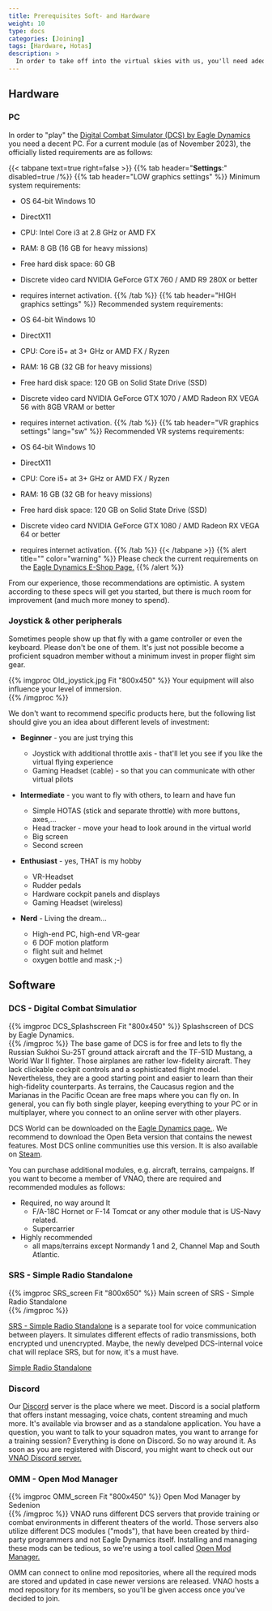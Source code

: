 ```yaml
---
title: Prerequisites Soft- and Hardware
weight: 10
type: docs
categories: [Joining]
tags: [Hardware, Hotas]
description: >
  In order to take off into the virtual skies with us, you'll need adequate PC hardware and install some software packages. Here we tell you what you'll need.
---
```



## Hardware

### PC

In order to "play" the [Digital Combat Simulator (DCS) by Eagle Dynamics](https://www.digitalcombatsimulator.com/en/) you need a decent PC. For a current module (as of November 2023), the officially listed requirements are as follows:

{{< tabpane text=true right=false >}}
  {{% tab header="**Settings**:" disabled=true /%}}
  {{% tab header="LOW graphics settings" %}}
Minimum system requirements:
  
 * OS 64-bit Windows 10
 * DirectX11
 * CPU: Intel Core i3 at 2.8 GHz or AMD FX
 * RAM: 8 GB (16 GB for heavy missions)
 * Free hard disk space: 60 GB
 * Discrete video card NVIDIA GeForce GTX 760 / AMD R9 280X or better
 * requires internet activation.
  {{% /tab %}}
  {{% tab header="HIGH graphics settings" %}}
Recommended system requirements:
  
 * OS 64-bit Windows 10
 * DirectX11
 * CPU: Core i5+ at 3+ GHz or AMD FX / Ryzen
 * RAM: 16 GB (32 GB for heavy missions)
 * Free hard disk space: 120 GB on Solid State Drive (SSD)
 * Discrete video card NVIDIA GeForce GTX 1070 / AMD Radeon RX VEGA 56 with 8GB VRAM or better
 * requires internet activation.
  {{% /tab %}}
  {{% tab header="VR graphics settings" lang="sw" %}}
Recommended VR systems requirements:
 * OS 64-bit Windows 10
* DirectX11
* CPU: Core i5+ at 3+ GHz or AMD FX / Ryzen
* RAM: 16 GB (32 GB for heavy missions)
* Free hard disk space: 120 GB on Solid State Drive (SSD)
* Discrete video card NVIDIA GeForce GTX 1080 / AMD Radeon RX VEGA 64 or better
* requires internet activation. 
  {{% /tab %}}
{{< /tabpane >}}
{{% alert title="" color="warning" %}}
Please check the current requirements on the [Eagle Dynamics E-Shop Page.](https://www.digitalcombatsimulator.com/en/shop/)
{{% /alert %}}

From our experience, those recommendations are optimistic. A system according to these specs will get you started, but there is much room for improvement (and much more money to spend).

### Joystick & other peripherals
Sometimes people show up that fly with a game controller or even the keyboard. Please don't be one of them. It's just not possible become a proficient squadron member without a minimum invest in proper flight sim gear.

{{% imgproc Old_joystick.jpg Fit "800x450" %}}
Your equipment will also influence your level of immersion.  
{{% /imgproc %}}

We don't want to recommend specific products here, but the following list should give you an idea about different levels of investment:

* **Beginner** - you are just trying this
	* Joystick with additional throttle axis - that'll let you see if you like the virtual flying experience
	* Gaming Headset (cable) - so that you can communicate with other virtual pilots

* **Intermediate** - you want to fly with others, to learn and have fun
  * Simple HOTAS (stick and separate throttle) with more buttons, axes,...
  * Head tracker - move your head to look around in the virtual world
  * Big screen
  * Second screen
  
 * **Enthusiast** - yes, THAT is my hobby
   * VR-Headset
   * Rudder pedals
   * Hardware cockpit panels and displays
   * Gaming Headset (wireless)
 
 * **Nerd** - Living the dream...
   * High-end PC, high-end VR-gear
   * 6 DOF motion platform
   * flight suit and helmet
   * oxygen bottle and mask ;-)

## Software

### DCS - Digital Combat Simulatior
{{% imgproc DCS_Splashscreen Fit "800x450" %}}
Splashscreen of DCS by Eagle Dynamics.  
{{% /imgproc %}}
The base game of DCS is for free and lets to fly the Russian Sukhoi Su-25T ground attack aircraft and the TF-51D Mustang, a World War II fighter. Those airplanes are rather low-fidelity aircraft. They lack clickable cockpit controls and a sophisticated flight model. Nevertheless, they are a good starting point and easier to learn than their high-fidelity counterparts. As terrains, the Caucasus region and the Marianas in the Pacific Ocean are free maps where you can fly on. In general, you can fly both single player, keeping everything to your PC or in multiplayer, where you connect to an online server with other players.

DCS World can be downloaded on the [Eagle Dynamics page.](https://www.digitalcombatsimulator.com/en/downloads/world/). We recommend to download the Open Beta version that contains the newest features. Most DCS online communities use this version. It is also available on [Steam](https://store.steampowered.com/app/223750/DCS_World_Steam_Edition/).

You can purchase additional modules, e.g. aircraft, terrains, campaigns. If you want to become a member of VNAO, there are required and recommended modules as follows:
 * Required, no way around It
    * F/A-18C Hornet or F-14 Tomcat or any other module that is US-Navy related.
	* Supercarrier
 * Highly recommended
   * all maps/terrains except Normandy 1 and 2, Channel Map and South Atlantic. 

### SRS - Simple Radio Standalone

{{% imgproc SRS_screen Fit "800x650" %}}
Main screen of SRS - Simple Radio Standalone  
{{% /imgproc %}}

[SRS - Simple Radio Standalone](https://github.com/ciribob/DCS-SimpleRadioStandalone)  is a separate tool for voice communication between players. It simulates different effects of radio transmissions, both encrypted und unencrypted. Maybe, the newly develped DCS-internal voice chat will replace SRS, but for now, it's a must have.

[Simple Radio Standalone](https://github.com/ciribob/DCS-SimpleRadioStandalone) 


### Discord

Our [Discord](https://discord.com/) server is the place where we meet. Discord is a social platform that offers instant messaging, voice chats, content streaming and much more. It's available via browser and as a standalone application. You have a question, you want to talk to your squadron mates, you want to arrange for a training session? Everything is done on Discord. So no way around it. As soon as you are registered with Discord, you might want to check out our [VNAO Discord server.](https://discord.gg/3uMcCJynu6)

### OMM - Open Mod Manager
{{% imgproc OMM_screen Fit "800x450" %}}
Open Mod Manager by Sedenion  
{{% /imgproc %}}
VNAO runs different DCS servers that provide training or combat environments in different theaters of the world. Those servers also utilize different DCS modules ("mods"), that have been created by third-party programmers and not Eagle Dynamics itself. Installing and managing these mods can be tedious, so we're using a tool called [Open Mod Manager.](https://github.com/sedenion/OpenModMan)

OMM can connect to online mod repositories, where all the required mods are stored and updated in case newer versions are released. VNAO hosts a mod repository for its members, so you'll be given access once you've decided to join.

